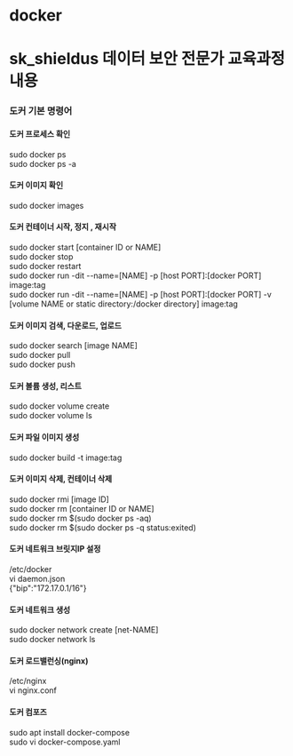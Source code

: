 # docker
# sk_shieldus 데이터 보안 전문가 교육과정 내용


### 도커 기본 명령어

#### 도커 프로세스 확인
sudo docker ps <br>
sudo docker ps -a

#### 도커 이미지 확인
sudo docker images

#### 도커 컨테이너 시작, 정지 , 재시작
sudo docker start [container ID or NAME] <br>
sudo docker stop <br>
sudo docker restart <br>
sudo docker run -dit --name=[NAME] -p [host PORT]:[docker PORT] image:tag <br>
sudo docker run -dit --name=[NAME] -p [host PORT]:[docker PORT] -v [volume NAME or static directory:/docker directory] image:tag

#### 도커 이미지 검색, 다운로드, 업로드
sudo docker search [image NAME] <br>
sudo docker pull <br>
sudo docker push <br>

#### 도커 볼륨 생성, 리스트
sudo docker volume create <br>
sudo docker volume ls

#### 도커 파일 이미지 생성
sudo docker build -t image:tag

#### 도커 이미지 삭제, 컨테이너 삭제
sudo docker rmi [image ID] <br>
sudo docker rm [container ID or NAME] <br>
sudo docker rm $(sudo docker ps -aq) <br>
sudo docker rm $(sudo docker ps -q status:exited)

#### 도커 네트워크 브릿지IP 설정 <br>
/etc/docker <br>
vi daemon.json <br>
{"bip":"172.17.0.1/16"}


#### 도커 네트워크 생성 <br>
sudo docker network create [net-NAME] <br>
sudo docker network ls

#### 도커 로드밸런싱(nginx) <br>
/etc/nginx <br>
vi nginx.conf

#### 도커 컴포즈 <br>
sudo apt install docker-compose <br>
sudo vi docker-compose.yaml
